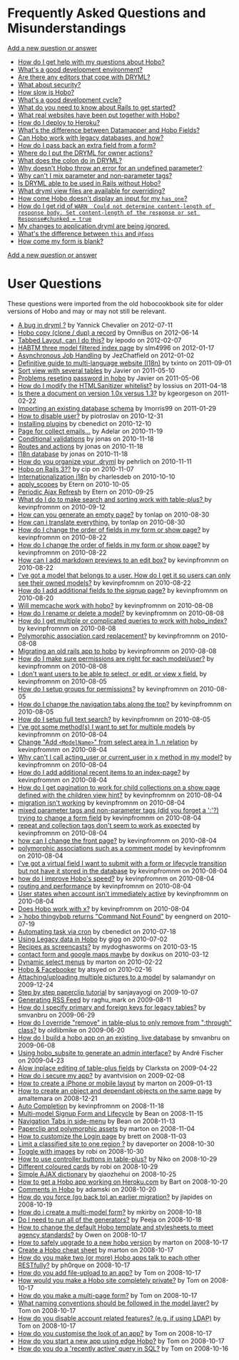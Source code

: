 # Frequently Asked Questions and Misunderstandings

[Add a new question or answer](https://github.com/Hobo/hobodoc/new/master/doc/manual/faq)

- [How do I get help with my questions about Hobo?](faq/how-do-I-get-help)
- [What's a good development environment?](faq/good-dev-env)
- [Are there any editors that cope with DRYML?](faq/editors)
- [What about security?](faq/security)
- [How slow is Hobo?](faq/slow)
- [What's a good development cycle?](faq/dev-cycle)
- [What do you need to know about Rails to get started?](faq/know-about-rails)
- [What real websites have been put together with Hobo?](faq/real-websites)
- [How do I deploy to Heroku?](faq/heroku)
- [What's the difference between Datamapper and Hobo Fields?](faq/datamapper)
- [Can Hobo work with legacy databases, and how?](faq/legacy-databases)
- [How do I pass back an extra field from a form?](faq/extra-data-in-forms)
- [Where do I put the DRYML for owner actions?](faq/dryml-for-owner-actions)
- [What does the colon do in DRYML?](faq/colon)
- [Why doesn't Hobo throw an error for an undefined parameter?](faq/undefined-parameter)
- [Why can't I mix parameter and non-parameter tags?](faq/parameter-vs-nonparameter)
- [Is DRYML able to be used in Rails without Hobo?](faq/dryml-without-hobo)
- [What dryml view files are available for overriding?](faq/dryml-overriding)
- [How come Hobo doesn't display an input for my `has_one`?](faq/has-one)
- [How do I get rid of `WARN  Could not determine content-length of response body. Set content-length of the response or set Response#chunked = true`](faq/content-length-warning)
- [My changes to application.dryml are being ignored.](faq/application-dryml-reload)
- [What's the difference between `this` and `@foos`](faq/this)
- [How come my form is blank?](faq/blank-form)

[Add a new question or answer](https://github.com/Hobo/hobodoc/new/master/doc/manual/faq)

# User Questions

These questions were imported from the old hobocookbook site for older versions of Hobo and may or may not still be relevant.

* [A bug in dryml ?](faq/102-a-bug-in-dryml) by Yannick Chevalier on 2012-07-11
* [Hobo copy (clone / dup) a record](faq/101-hobo-copy-clone-dup-a-record) by OmniBus on 2012-06-14
* [Tabbed Layout, can I do this?](faq/100-tabbed-layout-can-i-do-this) by lepodo on 2012-02-07
* [HABTM three model filtered index page](faq/99-habtm-three-model-filtered-index-page) by slm4996 on 2012-01-17
* [Asynchronous Job Handling](faq/98-asynchronous-job-handling) by JezChatfield on 2012-01-02
* [Definitive guide to multi-language website (I18n)](faq/97-definitive-guide-to-multi-language-website) by txinto on 2011-09-01
* [Sort view with several tables](faq/96-sort-view-with-several-tables) by Javier on 2011-05-10
* [Problems reseting password in hobo](faq/95-problems-reseting-password-in-hobo) by Javier on 2011-05-06
* [How do I modify the HTMLSanitizer whitelist?](faq/94-how-do-i-modify-the-htmlsanitizer) by lossius on 2011-04-18
* [Is there a document on version 1.0x versus 1.3?](faq/93-is-there-a-document-on-version) by kgeorgeson on 2011-02-22
* [Importing an existing database schema](faq/92-importing-an-existing-database-schema) by lmorris99 on 2011-01-29
* [How to disable user?](faq/91-how-to-disable-user) by piotroslav on 2010-12-31
* [Installing plugins](faq/90-installing-plugins) by cbenedict on 2010-12-10
* [Page for collect emails...](faq/89-page-for-collect-emails) by Adelar on 2010-11-19
* [Conditional validations](faq/88-conditional-validations) by jonas on 2010-11-18
* [Routes and actions](faq/87-routes-and-actions) by jonas on 2010-11-18
* [I18n database](faq/86-i18n-database) by jonas on 2010-11-18
* [How do you organize your .dryml](faq/85-how-do-you-organize-your-dryml) by pehrlich on 2010-11-11
* [Hobo on Rails 3??](faq/84-hobo-on-rails-3) by cip on 2010-11-07
* [Internationalization i18n](faq/83-internationalization-i18n) by charlesdeb on 2010-10-10
* [apply_scopes](faq/82-apply-scopes) by Etern on 2010-10-05
* [Periodic Ajax Refresh](faq/81-periodic-ajax-refresh) by Etern on 2010-09-25
* [What do I do to make search and sorting work with table-plus? ](faq/80-what-do-i-do-to-make) by kevinpfromnm on 2010-09-12
* [How can you generate an empty page?](faq/79-how-can-you-generate-an-empty) by tonlap on 2010-08-30
* [How can i translate everything.](faq/78-how-can-i-translate-everything) by tonlap on 2010-08-30
* [How do I change the order of  fields in my form or show page?](faq/77-how-do-i-change-the-order) by kevinpfromnm on 2010-08-22
* [How do I change the order of  fields in my form or show page?](faq/76-how-do-i-change-the-order) by kevinpfromnm on 2010-08-22
* [How can I add markdown previews to an edit box?](faq/75-how-can-i-add-markdown-previews) by kevinpfromnm on 2010-08-22
* [I've got a model that belongs to a user.  How do I get it so users can only see their owned models?](faq/74-i-ve-got-a-model-that) by kevinpfromnm on 2010-08-22
* [How do I add additional fields to the signup page?](faq/73-how-do-i-add-additional-fields) by kevinpfromnm on 2010-08-20
* [Will memcache work with hobo?](faq/72-will-memcache-work-with-hobo) by kevinpfromnm on 2010-08-08
* [How do I rename or delete a model?](faq/71-how-do-i-rename-or-delete) by kevinpfromnm on 2010-08-08
* [How do I get multiple or complicated queries to work with hobo_index?](faq/70-how-do-i-get-multiple-or) by kevinpfromnm on 2010-08-08
* [Polymorphic association card replacement?](faq/69-polymorphic-association-card-replacement) by kevinpfromnm on 2010-08-08
* [Migrating an old rails app to hobo](faq/68-migrating-an-old-rails-app-to) by kevinpfromnm on 2010-08-08
* [How do I make sure permissions are right for each model/user?](faq/67-how-do-i-make-sure-permissions) by kevinpfromnm on 2010-08-08
* [I don't want users to be able to select, or edit, or view x field.](faq/66-i-don-t-want-users-to) by kevinpfromnm on 2010-08-05
* [How do I setup groups for permissions?](faq/65-how-do-i-setup-groups-for) by kevinpfromnm on 2010-08-05
* [How do I change the navigation tabs along the top?](faq/64-how-do-i-change-the-navigation) by kevinpfromnm on 2010-08-05
* [How do I setup full text search?](faq/63-how-do-i-setup-full-text) by kevinpfromnm on 2010-08-05
* [I've got some method(s) I want to set for multiple models](faq/62-i-ve-got-some-method-s) by kevinpfromnm on 2010-08-04
* [Change "Add `<ModelName>`" from select area in 1..n relation](faq/61-change-add-modelname-from-select-area) by kevinpfromnm on 2010-08-04
* [Why can't I call acting_user or current_user in x method in my model?](faq/60-why-can-t-i-call-acting) by kevinpfromnm on 2010-08-04
* [How do I add additional recent items to an index-page?](faq/59-how-do-i-add-additional-recent) by kevinpfromnm on 2010-08-04
* [How do I get pagination to work for child collections on a show page defined with the children view hint?](faq/58-how-do-i-get-pagination-to) by kevinpfromnm on 2010-08-04
* [migration isn't working](faq/57-migration-isn-t-working) by kevinpfromnm on 2010-08-04
* [mixed parameter tags and non-parameter tags (did you forget a ':'?) trying to change a form field](faq/56-mixed-parameter-tags-and-non-parameter) by kevinpfromnm on 2010-08-04
* [repeat and collection tags don't seem to work as expected](faq/55-repeat-and-collection-tags-don-t) by kevinpfromnm on 2010-08-04
* [how can I change the front page?](faq/54-how-can-i-change-the-front) by kevinpfromnm on 2010-08-04
* [polymorphic associations such as a comment model](faq/53-polymorphic-associations-such-as-a-comment) by kevinpfromnm on 2010-08-04
* [I've got a virtual field I want to submit with a form or lifecycle transition but not have it stored in the database](faq/52-i-ve-got-a-virtual-field) by kevinpfromnm on 2010-08-04
* [how do I improve Hobo's speed?](faq/51-how-do-i-improve-hobo-s) by kevinpfromnm on 2010-08-04
* [routing and performance](faq/50-routing-and-performance) by kevinpfromnm on 2010-08-04
* [User states when account isn't immediately active](faq/49-user-states-when-account-isn-t) by kevinpfromnm on 2010-08-04
* [Does Hobo work with x?](faq/48-does-hobo-work-with-x) by kevinpfromnm on 2010-08-04
* [>`hobo thingybob returns "Command Not Found"](faq/47-hobo-thingybob-returns-command-not-found) by eengnerd on 2010-07-19
* [Automating task via cron](faq/46-automating-task-via-cron) by cbenedict on 2010-07-18
* [Using Legacy data in Hobo](faq/45-using-legacy-data-in-hobo) by gigg on 2010-07-02
* [Recipes as screencasts?](faq/43-recipes-as-screencasts) by mydoghasworms on 2010-03-15
* [contact form and google maps maybe](faq/42-contact-form-and-google-maps-maybe) by doxikus on 2010-03-12
* [Dynamic select menus](faq/41-dynamic-select-menus) by marton on 2010-02-22
* [Hobo & Facebooker](faq/40-hobo-facebooker) by atsyed on 2010-02-16
* [Attaching/uploading multiple pictures to a model](faq/39-attaching-uploading-multiple-pictures-to-a) by salamandyr on 2009-12-24
* [Step by step paperclip tutorial](faq/38-step-by-step-paperclip-tutorial) by sanjayayogi on 2009-10-07
* [Generating RSS Feed](faq/37-generating-rss-feed) by raghu_mark on 2009-08-11
* [How do I specify primary and foreign keys for legacy tables?](faq/36-how-do-i-specify-primary-and) by smvanbru on 2009-06-29
* [How do I override "remove" in table-plus to only remove from ":through" class?](faq/35-how-do-i-override-remove-in) by oldlibmike on 2009-06-20
* [How do I build a hobo app on an existing, live database](faq/34-how-do-i-build-a-hobo) by smvanbru on 2009-06-08
* [Using hobo_subsite to generate an admin interface?](faq/33-using-hobo-subsite-to-generate-an) by André Fischer on 2009-04-23
* [Alow inplace editing of table-plus fields](faq/32-alow-inplace-editing-of-table-plus) by Clarksta on 2009-04-22
* [How do i secure my app?](faq/31-how-do-i-secure-my-app) by avantvision on 2009-02-08
* [How to create a iPhone or mobile layout](faq/30-how-to-create-a-iphone-or) by marton on 2009-01-13
* [How to create an object and dependant objects on the same page](faq/29-how-to-create-an-object-and) by amaltemara on 2008-12-21
* [Auto Completion](faq/27-auto-completion) by kevinpfromnm on 2008-11-18
* [Multi-model Signup Form and Lifecycle](faq/26-multi-model-signup-form-and-lifecycle) by Bean on 2008-11-15
* [Navigation Tabs in side-menu](faq/25-navigation-tabs-in-side-menu) by Bean on 2008-11-13
* [Paperclip and polymorphic assets](faq/24-paperclip-and-polymorphic-assets) by marton on 2008-11-04
* [How to customize the Login page](faq/23-how-to-customize-the-login-page) by brett on 2008-11-03
* [Limit a classified site to one region ?](faq/22-limit-a-classified-site-to-one) by daveporter on 2008-10-30
* [Toggle with images](faq/21-toggle-with-images) by robi on 2008-10-30
* [How to use controller buttons in table-plus?](faq/20-how-to-use-controller-buttons-in) by Niko on 2008-10-29
* [Different coloured cards](faq/19-different-coloured-cards) by robi on 2008-10-29
* [Simple AJAX dictionary](faq/18-simple-ajax-dictionary) by qiaozhehui on 2008-10-25
* [How to get a Hobo app working on Heroku.com](faq/17-how-to-get-a-hobo-app) by Bart on 2008-10-20
* [Comments in Hobo](faq/16-comments-in-hobo) by adamski on 2008-10-20
* [How do you force (go back to) an earlier migration?](faq/15-how-do-you-force-go-back) by jlapides on 2008-10-19
* [How do i create a multi-model form?](faq/14-how-do-i-create-a-multi) by mkirby on 2008-10-18
* [Do I need to run all of the generators?](faq/13-do-i-need-to-run-all) by Peeja on 2008-10-18
* [How to change the default Hobo template and stylesheets to meet agency standards?](faq/12-how-to-change-the-default-hobo) by Owen on 2008-10-17
* [How to safely upgrade to a new hobo version](faq/11-how-to-safely-upgrade-to-a) by marton on 2008-10-17
* [Create a Hobo cheat sheet](faq/10-create-a-hobo-cheat-sheet) by marton on 2008-10-17
* [How do you make two (or more) Hobo apps talk to each other RESTfully?](faq/9-how-do-you-make-two-or) by ph0rque on 2008-10-17
* [How do you add file-upload to an app?](faq/8-how-do-you-add-file-upload) by Tom on 2008-10-17
* [How would you make a Hobo site completely private?](faq/7-how-would-you-make-a-hobo) by Tom on 2008-10-17
* [How do you make a multi-page form?](faq/6-how-do-you-make-a-multi) by Tom on 2008-10-17
* [What naming conventions should be followed in the model layer?](faq/5-what-naming-conventions-should-be-followed) by Tom on 2008-10-17
* [How do you disable account related features? (e.g. if using LDAP)](faq/4-how-do-you-disable-account-related) by Tom on 2008-10-17
* [How do you customise the look of an app?](faq/3-how-do-you-customise-the-look) by Tom on 2008-10-17
* [How do you start a new app using edge Hobo?](faq/2-how-do-you-start-a-new) by Tom on 2008-10-17
* [How do you do a 'recently active' query in SQL?](faq/1-how-do-you-do-a-recently) by Tom on 2008-10-16
